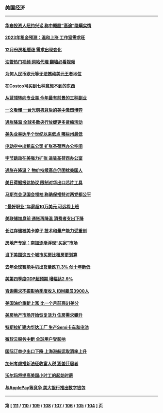 ### 美国经济
---
#### [华裔投资人纽约兴讼 称中概股“高途”隐瞒实情](../../pages/ncid1078158/n13918279.md?01310045) 
#### [2023年租金预测：温和上涨 工作室需求旺](../../pages/ncid1078158/n13918321.md?01310045) 
#### [12月份房租缓涨 需求出现变化](../../pages/ncid1078158/n13918128.md?01310045) 
#### [油管热门视频 网站代理 翻墙必看视频](http://138.2.39.72:81/youtube.html?epic-marker?01310045)
#### [为何人民币欧元等无法撼动美元王者地位](../../pages/ncid1078158/n13917579.md?01310045) 
#### [在Costco可买到七种意想不到的东西](../../pages/ncid1078158/n13914456.md?01310045) 
#### [从蓝领转向专业类 今年最有前景的三种副业](../../pages/ncid1078158/n13911504.md?01310045) 
#### [一文看懂 一台光刻机背后的美中激烈博弈](../../pages/ncid1078158/n13916976.md?01310045) 
#### [通胀降温 全球多数央行放缓更多紧缩活动](../../pages/ncid1078158/n13917363.md?01310045) 
#### [美失业率达半个世纪以来低点 哪些州最低](../../pages/ncid1078158/n13917343.md?01310045) 
#### [电动空中出租车公司 扩张圣荷西办公空间](../../pages/ncid1078158/n13917058.md?01310045) 
#### [字节跳动在美强力扩张  进驻圣荷西办公室](../../pages/ncid1078158/n13917047.md?01310045) 
#### [通胀在降温？ 物价持续高企仍困扰美国人](../../pages/ncid1078158/n13916949.md?01310045) 
#### [美日荷据报达协议 限制对华出口芯片工具](../../pages/ncid1078158/n13916908.md?01310045) 
#### [马斯克会见国会领袖 称确保推特对两党都公平](../../pages/ncid1078158/n13916895.md?01310045) 
#### [“最好职业”年薪超10万美元 可远程上班](../../pages/ncid1078158/n13916850.md?01310045) 
#### [美联储加息前 通胀再降温 消费者支出下降](../../pages/ncid1078158/n13916815.md?01310045) 
#### [长江存储被美卡脖子 技术和量产能力受重创](../../pages/ncid1078158/n13916234.md?01310045) 
#### [房地产专家：南加逐渐浮现“买家”市场](../../pages/ncid1078158/n13916470.md?01310045) 
#### [当下美国这五个城市买房比租房更划算](../../pages/ncid1078158/n13916330.md?01310045) 
#### [去年全球智能手机出货量跌11.3% 创十年新低](../../pages/ncid1078158/n13916325.md?01310045) 
#### [美第四季度GDP超预期 增幅达2.9%](../../pages/ncid1078158/n13916144.md?01310045) 
#### [咨询需求不振影响季度收入 IBM裁员3900人](../../pages/ncid1078158/n13915581.md?01310045) 
#### [美国油价重新上涨 比一个月前高61美分](../../pages/ncid1078158/n13915560.md?01310045) 
#### [美房地产市场开始恢复活力 住房需求攀升](../../pages/ncid1078158/n13915574.md?01310045) 
#### [特斯拉扩建内华达工厂 生产Semi卡车和电池](../../pages/ncid1078158/n13915416.md?01310045) 
#### [微软云服务中断 全球用户受影响](../../pages/ncid1078158/n13915419.md?01310045) 
#### [国际订单少出口下降 上海港航运取消率上升](../../pages/ncid1078158/n13915042.md?01310045) 
#### [加州考虑推新法征收富人税 涵盖迁居者](../../pages/ncid1078158/n13915012.md?01310045) 
#### [沃尔玛将提高美国小时工的起始时薪](../../pages/ncid1078158/n13914923.md?01310045) 
#### [与ApplePay等竞争 美大银行推出数字钱包](../../pages/ncid1078158/n13914907.md?01310045) 

---
#### 第 [ [111](./111.md?01310045) / [110](./110.md?01310045) / [109](./109.md?01310045) / [108](./108.md?01310045) / [107](./107.md?01310045) / [106](./106.md?01310045) / [105](./105.md?01310045) / [104](./104.md?01310045) ] 页
